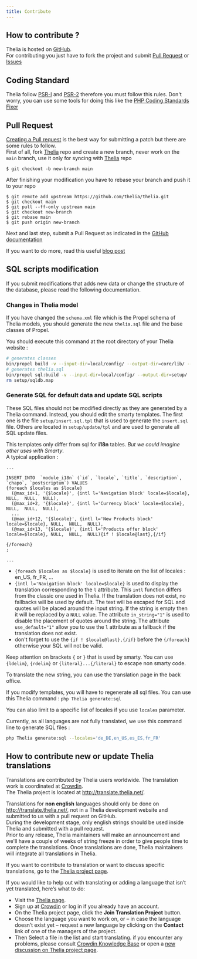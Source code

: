 ```yaml
---
title: Contribute
---
```


## How to contribute ?

Thelia is hosted on [GitHub](https://github.com/thelia/thelia).     
For contributing you just have to fork the project
and submit [Pull Request](https://help.github.com/articles/using-pull-requests) or [Issues](https://github.com/thelia/thelia)

## Coding Standard

Thelia follow [PSR-I](http://www.php-fig.org/psr/psr-1/) and [PSR-2](http://www.php-fig.org/psr/psr-2/) therefore you
must follow this rules. Don't worry, you can use some tools for doing this like the
[PHP Coding Standards Fixer](http://cs.sensiolabs.org/)

## Pull Request

[Creating a Pull request](https://help.github.com/articles/creating-a-pull-request) is the best way for submitting a
patch but there are some rules to follow.     
First of all, fork [Thelia](https://github.com/thelia/thelia) repo and create
a new branch, never work on the `main` branch, use it only for syncing with [Thelia](https://github.com/thelia/thelia) repo

```
$ git checkout -b new-branch main
```

After finishing your modification you have to rebase your branch and push it to your repo

```
$ git remote add upstream https://github.com/thelia/thelia.git
$ git checkout main
$ git pull --ff-only upstream main
$ git checkout new-branch
$ git rebase main
$ git push origin new-branch
```

Next and last step, submit a Pull Request as indicated in the [GitHub documentation](https://help.github.com/articles/creating-a-pull-request)

If you want to do more, read this useful [blog post](http://williamdurand.fr/2013/11/20/on-creating-pull-requests/)


## SQL scripts modification

If you submit modifications that adds new data or change the structure of the database, please read the following documentation.

### Changes in Thelia model

If you have changed the `schema.xml` file which is the Propel schema of Thelia models, you should generate the new `thelia.sql` file and the base classes of Propel.

You should execute this command at the root directory of your Thelia website :

```sh
# generates classes
bin/propel build -v --input-dir=local/config/ --output-dir=core/lib/ --enable-identifier-quoting
# generates thelia.sql
bin/propel sql:build -v --input-dir=local/config/ --output-dir=setup/
rm setup/sqldb.map
```

### Generate SQL for default data and update SQL scripts

These SQL files should not be modified directly as they are generated by a Thelia command. Instead, you should edit the smarty templates. The first one is the file `setup/insert.sql.tpl` that is used to generate the `insert.sql` file. Others are located in `setup/update/tpl` and are used to generate all SQL update files.

This templates only differ from sql for **i18n** tables. *But we could imagine other uses with Smarty*.  
A typical application :

```smarty
...

INSERT INTO  `module_i18n` (`id`, `locale`, `title`, `description`, `chapo`, `postscriptum`) VALUES
{foreach $locales as $locale}
  (@max_id+1, '{$locale}', {intl l='Navigation block' locale=$locale}, NULL,  NULL,  NULL),
  (@max_id+2, '{$locale}', {intl l='Currency block' locale=$locale}, NULL,  NULL,  NULL),
  ...
  (@max_id+12, '{$locale}', {intl l='New Products block' locale=$locale}, NULL,  NULL,  NULL),
  (@max_id+13, '{$locale}', {intl l='Products offer block' locale=$locale}, NULL,  NULL,  NULL){if ! $locale@last},{/if}

{/foreach}
;

...
```

- `{foreach $locales as $locale}` is used to iterate on the list of locales : en\_US, fr\_FR, ...
- `{intl l='Navigation block' locale=$locale}` is used to display the translation corresponding to the `l` attribute. This `intl` function
differs from the classic one used in Thelia. If the translation does not exist, no fallbacks will be used by default.
The text will be escaped for SQL and quotes will be placed around the input string. If the string is empty then it will be replaced by a `NULL` value.
The attribute `in_string="1"` is used to disable the placement of quotes around the string. The attribute `use_default="1"` allow you to use the `l`
attribute as a fallback if the translation does not exist.
- don't forget to use the `{if ! $locale@last},{/if}` before the `{/foreach}` otherwise your SQL will not be valid.

Keep attention on brackets `{` or `}` that is used by smarty. You can use `{ldelim}`, `{rdelim}` or `{literal}...{/literal}` to escape non smarty code.

To translate the new string, you can use the translation page in the back office.

If you modify templates, you will have to regenerate all sql files. You can use this Thelia command : `php Thelia generate:sql`

You can also limit to a specific list of locales if you use `locales` parameter.

Currently, as all languages are not fully translated, we use this command line to generate SQL files :

```sh
php Thelia generate:sql --locales='de_DE,en_US,es_ES,fr_FR'
```


## How to contribute new or update Thelia translations

Translations are contributed by Thelia users worldwide. The translation work is coordinated at [Crowdin](http://crowdin.com).  
The Thelia project is located at <http://translate.thelia.net/>.

Translations for **non english** languages should only be done on <http://translate.thelia.net/>, not in a Thelia development website and submitted to us with a pull request on GitHub.  
During the development stage, only english strings should be used inside Thelia and submitted with a pull request.  
Prior to any release, Thelia maintainers will make an announcement and we'll have a couple of weeks
of string freeze in order to give people time to complete the translations.
Once translations are done, Thelia maintainers will integrate all translations in Thelia.

If you want to contribute to translation or want to discuss specific translations, go to the [Thelia project page](http://translate.thelia.net/).

If you would like to help out with translating or adding a language that isn’t yet translated, here’s what to do:

- Visit the [Thelia page](http://translate.thelia.net/).
- Sign up at  [Crowdin](http://crowdin.com) or log in if you already have an account.
- On the Thelia project page, click the **Join Translation Project** button.
- Choose the language you want to work on, or – in case the language doesn’t exist yet – request a new language by clicking on the **Contact** link of one of the managers of the project.
- Then Select a file in the list and start translating. if you encounter any problems, please consult [Crowdin Knowledge Base](https://support.crowdin.com/) or open a [new discussion on Thelia project page](http://translate.thelia.net/project/thelia/discussions).
